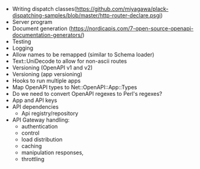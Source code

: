 * Writing dispatch classes(https://github.com/miyagawa/plack-dispatching-samples/blob/master/http-router-declare.psgi)
* Server program
* Document generation (https://nordicapis.com/7-open-source-openapi-documentation-generators/)
* Testing
* Logging
* Allow names to be remapped (similar to Schema loader)
* Text::UniDecode to allow for non-ascii routes
* Versioning (OpenAPI v1 and v2)
* Versioning (app versioning)
* Hooks to run multiple apps
* Map OpenAPI types to Net::OpenAPI::App::Types
* Do we need to convert OpenAPI regexes to Perl's regexes?
* App and API keys
* API dependencies
    - Api registry/repository
* API Gateway handling:
    - authentication
    - control
    - load distribution
    - caching
    - manipulation responses,
    - throttling
